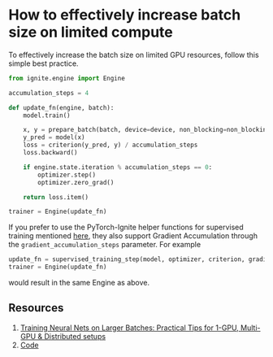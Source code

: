<!-- ---
title: How to effectively increase batch size on limited compute
date: 2021-08-04
weight: 5
downloads: true
sidebar: true
tags:
  - gradient accumulation
--- -->
# How to effectively increase batch size on limited compute

To effectively increase the batch size on limited GPU resources, follow
this simple best practice.

<!--more-->


```python
from ignite.engine import Engine

accumulation_steps = 4

def update_fn(engine, batch):
    model.train()

    x, y = prepare_batch(batch, device=device, non_blocking=non_blocking)
    y_pred = model(x)
    loss = criterion(y_pred, y) / accumulation_steps
    loss.backward()

    if engine.state.iteration % accumulation_steps == 0:
        optimizer.step()
        optimizer.zero_grad()

    return loss.item()

trainer = Engine(update_fn)
```

If you prefer to use the PyTorch-Ignite helper functions for supervised training mentioned [here](https://pytorch.org/ignite/engine.html#helper-methods-to-define-supervised-trainer-and-evaluator), they also support Gradient Accumulation through the ``gradient_accumulation_steps`` parameter. 
For example 

```python
update_fn = supervised_training_step(model, optimizer, criterion, gradient_accumulation_steps=4)
trainer = Engine(update_fn)
```
would result in the same Engine as above.

## Resources

1.  [Training Neural Nets on Larger Batches: Practical Tips for 1-GPU,
    Multi-GPU & Distributed
    setups](https://medium.com/huggingface/training-larger-batches-practical-tips-on-1-gpu-multi-gpu-distributed-setups-ec88c3e51255)
2.  [Code](https://gist.github.com/thomwolf/ac7a7da6b1888c2eeac8ac8b9b05d3d3#file-gradient_accumulation-py)


```python

```
